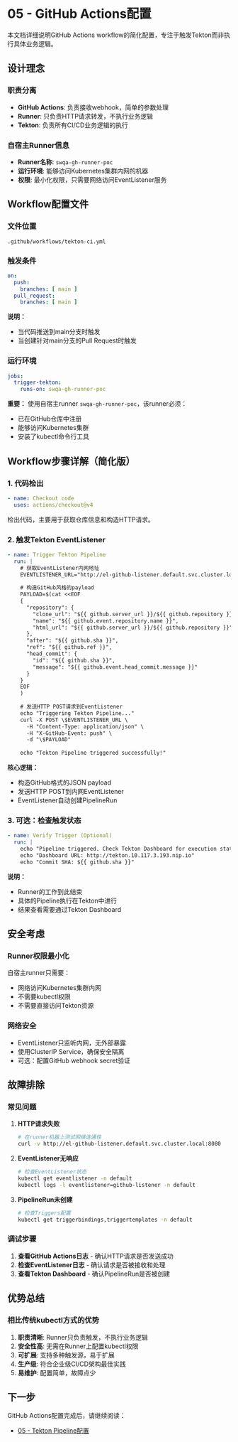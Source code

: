 # 05 - GitHub Actions配置

本文档详细说明GitHub Actions workflow的简化配置，专注于触发Tekton而非执行具体业务逻辑。

## 设计理念

### 职责分离
- **GitHub Actions**: 负责接收webhook，简单的参数处理
- **Runner**: 只负责HTTP请求转发，不执行业务逻辑
- **Tekton**: 负责所有CI/CD业务逻辑的执行

### 自宿主Runner信息
- **Runner名称**: `swqa-gh-runner-poc`
- **运行环境**: 能够访问Kubernetes集群内网的机器
- **权限**: 最小化权限，只需要网络访问EventListener服务

## Workflow配置文件

### 文件位置
`.github/workflows/tekton-ci.yml`

### 触发条件

```yaml
on:
  push:
    branches: [ main ]
  pull_request:
    branches: [ main ]
```

**说明：**
- 当代码推送到main分支时触发
- 当创建针对main分支的Pull Request时触发

### 运行环境

```yaml
jobs:
  trigger-tekton:
    runs-on: swqa-gh-runner-poc
```

**重要：** 使用自宿主runner `swqa-gh-runner-poc`，该runner必须：
- 已在GitHub仓库中注册
- 能够访问Kubernetes集群
- 安装了kubectl命令行工具

## Workflow步骤详解（简化版）

### 1. 代码检出

```yaml
- name: Checkout code
  uses: actions/checkout@v4
```

检出代码，主要用于获取仓库信息和构造HTTP请求。

### 2. 触发Tekton EventListener

```yaml
- name: Trigger Tekton Pipeline
  run: |
    # 获取EventListener内网地址
    EVENTLISTENER_URL="http://el-github-listener.default.svc.cluster.local:8080"
    
    # 构造GitHub风格的payload
    PAYLOAD=$(cat <<EOF
    {
      "repository": {
        "clone_url": "${{ github.server_url }}/${{ github.repository }}.git",
        "name": "${{ github.event.repository.name }}",
        "html_url": "${{ github.server_url }}/${{ github.repository }}"
      },
      "after": "${{ github.sha }}",
      "ref": "${{ github.ref }}",
      "head_commit": {
        "id": "${{ github.sha }}",
        "message": "${{ github.event.head_commit.message }}"
      }
    }
    EOF
    )
    
    # 发送HTTP POST请求到EventListener
    echo "Triggering Tekton Pipeline..."
    curl -X POST \$EVENTLISTENER_URL \
      -H "Content-Type: application/json" \
      -H "X-GitHub-Event: push" \
      -d "\$PAYLOAD"
    
    echo "Tekton Pipeline triggered successfully!"
```

**核心逻辑：**
- 构造GitHub格式的JSON payload
- 发送HTTP POST到内网EventListener
- EventListener自动创建PipelineRun

### 3. 可选：检查触发状态

```yaml
- name: Verify Trigger (Optional)
  run: |
    echo "Pipeline triggered. Check Tekton Dashboard for execution status:"
    echo "Dashboard URL: http://tekton.10.117.3.193.nip.io"
    echo "Commit SHA: ${{ github.sha }}"
```

**说明：**
- Runner的工作到此结束
- 具体的Pipeline执行在Tekton中进行
- 结果查看需要通过Tekton Dashboard

## 安全考虑

### Runner权限最小化
自宿主runner只需要：
- 网络访问Kubernetes集群内网
- 不需要kubectl权限
- 不需要直接访问Tekton资源

### 网络安全
- EventListener只监听内网，无外部暴露
- 使用ClusterIP Service，确保安全隔离
- 可选：配置GitHub webhook secret验证

## 故障排除

### 常见问题

1. **HTTP请求失败**
   ```bash
   # 在runner机器上测试网络连通性
   curl -v http://el-github-listener.default.svc.cluster.local:8080
   ```

2. **EventListener无响应**
   ```bash
   # 检查EventListener状态
   kubectl get eventlistener -n default
   kubectl logs -l eventlistener=github-listener -n default
   ```

3. **PipelineRun未创建**
   ```bash
   # 检查Triggers配置
   kubectl get triggerbindings,triggertemplates -n default
   ```

### 调试步骤

1. **查看GitHub Actions日志** - 确认HTTP请求是否发送成功
2. **检查EventListener日志** - 确认请求是否被接收和处理
3. **查看Tekton Dashboard** - 确认PipelineRun是否被创建

## 优势总结

### 相比传统kubectl方式的优势

1. **职责清晰**: Runner只负责触发，不执行业务逻辑
2. **安全性高**: 无需在Runner上配置kubectl权限
3. **可扩展**: 支持多种触发源，易于扩展
4. **生产级**: 符合企业级CI/CD架构最佳实践
5. **易维护**: 配置简单，故障点少

## 下一步

GitHub Actions配置完成后，请继续阅读：
- [05 - Tekton Pipeline配置](./05-Tekton-Pipeline配置.md)
